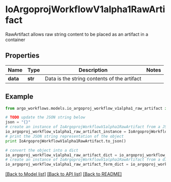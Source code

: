 # IoArgoprojWorkflowV1alpha1RawArtifact

RawArtifact allows raw string content to be placed as an artifact in a container

## Properties

Name | Type | Description | Notes
------------ | ------------- | ------------- | -------------
**data** | **str** | Data is the string contents of the artifact | 

## Example

```python
from argo_workflows.models.io_argoproj_workflow_v1alpha1_raw_artifact import IoArgoprojWorkflowV1alpha1RawArtifact

# TODO update the JSON string below
json = "{}"
# create an instance of IoArgoprojWorkflowV1alpha1RawArtifact from a JSON string
io_argoproj_workflow_v1alpha1_raw_artifact_instance = IoArgoprojWorkflowV1alpha1RawArtifact.from_json(json)
# print the JSON string representation of the object
print IoArgoprojWorkflowV1alpha1RawArtifact.to_json()

# convert the object into a dict
io_argoproj_workflow_v1alpha1_raw_artifact_dict = io_argoproj_workflow_v1alpha1_raw_artifact_instance.to_dict()
# create an instance of IoArgoprojWorkflowV1alpha1RawArtifact from a dict
io_argoproj_workflow_v1alpha1_raw_artifact_form_dict = io_argoproj_workflow_v1alpha1_raw_artifact.from_dict(io_argoproj_workflow_v1alpha1_raw_artifact_dict)
```
[[Back to Model list]](../README.md#documentation-for-models) [[Back to API list]](../README.md#documentation-for-api-endpoints) [[Back to README]](../README.md)


